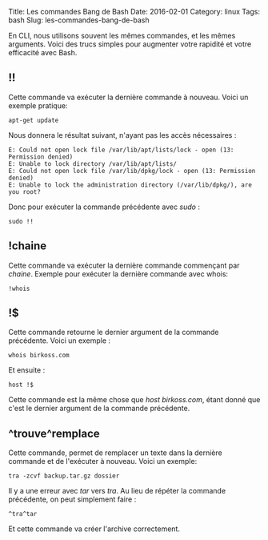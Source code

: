 Title: Les commandes Bang de Bash
Date: 2016-02-01
Category: linux
Tags: bash
Slug: les-commandes-bang-de-bash

En CLI, nous utilisons souvent les mêmes commandes, et les mêmes arguments. Voici des trucs simples pour augmenter votre rapidité et votre efficacité avec Bash. 

!!
--

Cette commande va exécuter la dernière commande à nouveau. Voici un exemple pratique:

`apt-get update`

Nous donnera le résultat suivant, n'ayant pas les accès nécessaires :

    E: Could not open lock file /var/lib/apt/lists/lock - open (13: Permission denied)
    E: Unable to lock directory /var/lib/apt/lists/
    E: Could not open lock file /var/lib/dpkg/lock - open (13: Permission denied)
    E: Unable to lock the administration directory (/var/lib/dpkg/), are you root?

Donc pour exécuter la commande précédente avec *sudo* :

`sudo !!`

!chaine
-------

Cette commande va exécuter la dernière commande commençant par *chaine*. Exemple pour exécuter la dernière commande avec whois:

`!whois`

!$
--

Cette commande retourne le dernier argument de la commande précédente. Voici un exemple :

`whois birkoss.com`

Et ensuite :

`host !$`

Cette commande est la même chose que *host birkoss.com*, étant donné que c'est le dernier argument de la commande précédente.

^trouve^remplace
-----------------

Cette commande, permet de remplacer un texte dans la dernière commande et de l'exécuter à nouveau. Voici un exemple:

`tra -zcvf backup.tar.gz dossier`

Il y a une erreur avec *tar* vers *tra*. Au lieu de répéter la commande précédente, on peut simplement faire :

`^tra^tar`

Et cette commande va créer l'archive correctement.
